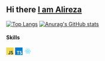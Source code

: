 ## Hi there [I am Alireza](https://user-images.githubusercontent.com/18350557/176309783-0785949b-9127-417c-8b55-ab5a4333674e.gif)

[![Top Langs](https://github-readme-stats.vercel.app/api/top-langs/?username=Alirezamajidiyan)](https://github.com/anuraghazra/github-readme-stats)
[![Anurag's GitHub stats](https://github-readme-stats.vercel.app/api?username=Alirezamajidiyan&show_icons=true&line_height=33)](https://github.com/anuraghazra/github-readme-stats)

#### Skills
<code><img height="20" alt="javascript" src="https://raw.githubusercontent.com/github/explore/80688e429a7d4ef2fca1e82350fe8e3517d3494d/topics/javascript/javascript.png"></code>
<code><img height="20" alt="typescript" src="https://raw.githubusercontent.com/github/explore/80688e429a7d4ef2fca1e82350fe8e3517d3494d/topics/typescript/typescript.png"></code>
<code><img height="20" alt="react" src="https://raw.githubusercontent.com/github/explore/80688e429a7d4ef2fca1e82350fe8e3517d3494d/topics/react/react.png"></code>




